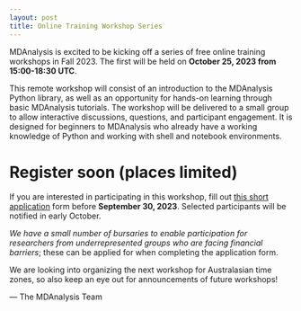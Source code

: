 ```yaml
---
layout: post
title: Online Training Workshop Series
---
```


MDAnalysis is excited to be kicking off a series of free online training workshops in Fall 2023. The first will be held on **October 25, 2023 from 15:00-18:30 UTC**.

This remote workshop will consist of an introduction to the MDAnalysis Python library, as well as an opportunity for hands-on learning through basic MDAnalysis tutorials. The workshop will be delivered to a small group to allow interactive discussions, questions, and participant engagement. It is designed for beginners to MDAnalysis who already have a working knowledge of Python and working with shell and notebook environments.

# Register soon (places limited)
If you are interested in participating in this workshop, fill out [this short application][eventbrite] form before **September 30, 2023**. Selected participants will be notified in early October. 

*We have a small number of bursaries to enable participation for researchers from underrepresented groups who are facing financial barriers*; these can be applied for when completing the application form.

We are looking into organizing the next workshop for Australasian time zones, so also keep an eye out for announcements of future workshops!

— The MDAnalysis Team


[eventbrite]: https://www.eventbrite.com/e/mdanalysis-online-teaching-workshop-tickets-681631767967
